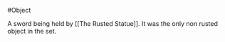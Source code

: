 #Object 

A sword being held by [[The Rusted Statue]]. It was the only non rusted object in the set.
